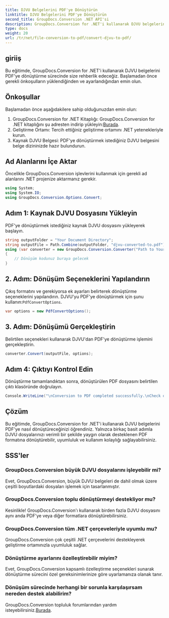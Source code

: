 ```yaml
---
title: DJVU Belgelerini PDF'ye Dönüştürün
linktitle: DJVU Belgelerini PDF'ye Dönüştürün
second_title: GroupDocs.Conversion .NET API'si
description: GroupDocs.Conversion for .NET'i kullanarak DJVU belgelerini zahmetsizce PDF'ye nasıl dönüştüreceğinizi öğrenin. Belge yönetimi görevlerinizi basitleştirin.
type: docs
weight: 20
url: /tr/net/file-conversion-to-pdf/convert-djvu-to-pdf/
---
```

## giriiş
Bu eğitimde, GroupDocs.Conversion for .NET'i kullanarak DJVU belgelerini PDF'ye dönüştürme sürecinde size rehberlik edeceğiz. Başlamadan önce gerekli önkoşulların yüklendiğinden ve ayarlandığından emin olun.
## Önkoşullar
Başlamadan önce aşağıdakilere sahip olduğunuzdan emin olun:
1. GroupDocs.Conversion for .NET Kitaplığı: GroupDocs.Conversion for .NET kitaplığını şu adresten indirip yükleyin:[Burada](https://releases.groupdocs.com/conversion/net/).
2. Geliştirme Ortamı: Tercih ettiğiniz geliştirme ortamını .NET yetenekleriyle kurun.
3. Kaynak DJVU Belgesi: PDF'ye dönüştürmek istediğiniz DJVU belgesini belge dizininizde hazır bulundurun.

## Ad Alanlarını İçe Aktar
Öncelikle GroupDocs.Conversion işlevlerini kullanmak için gerekli ad alanlarını .NET projenize aktarmanız gerekir.
```csharp
using System;
using System.IO;
using GroupDocs.Conversion.Options.Convert;
```
## Adım 1: Kaynak DJVU Dosyasını Yükleyin
PDF'ye dönüştürmek istediğiniz kaynak DJVU dosyasını yükleyerek başlayın.
```csharp
string outputFolder = "Your Document Directory";
string outputFile = Path.Combine(outputFolder, "djvu-converted-to.pdf");
using (var converter = new GroupDocs.Conversion.Converter("Path to Your DJVU File"))
{
    // Dönüşüm kodunuz buraya gelecek
}
```
## 2. Adım: Dönüşüm Seçeneklerini Yapılandırın
 Çıkış formatını ve gerekiyorsa ek ayarları belirterek dönüştürme seçeneklerini yapılandırın. DJVU'yu PDF'ye dönüştürmek için şunu kullanın:`PdfConvertOptions`.
```csharp
var options = new PdfConvertOptions();
```
## 3. Adım: Dönüşümü Gerçekleştirin
Belirtilen seçenekleri kullanarak DJVU'dan PDF'ye dönüştürme işlemini gerçekleştirin.
```csharp
converter.Convert(outputFile, options);
```
## Adım 4: Çıktıyı Kontrol Edin
Dönüştürme tamamlandıktan sonra, dönüştürülen PDF dosyasını belirtilen çıktı klasöründe doğrulayın.
```csharp
Console.WriteLine("\nConversion to PDF completed successfully.\nCheck output in {0}", outputFolder);
```

## Çözüm
Bu eğitimde, GroupDocs.Conversion for .NET'i kullanarak DJVU belgelerini PDF'ye nasıl dönüştüreceğinizi öğrendiniz. Yalnızca birkaç basit adımla DJVU dosyalarınızı verimli bir şekilde yaygın olarak desteklenen PDF formatına dönüştürebilir, uyumluluk ve kullanım kolaylığı sağlayabilirsiniz.
## SSS'ler
### GroupDocs.Conversion büyük DJVU dosyalarını işleyebilir mi?
Evet, GroupDocs.Conversion, büyük DJVU belgeleri de dahil olmak üzere çeşitli boyutlardaki dosyaları işlemek için tasarlanmıştır.
### GroupDocs.Conversion toplu dönüştürmeyi destekliyor mu?
Kesinlikle! GroupDocs.Conversion'ı kullanarak birden fazla DJVU dosyasını aynı anda PDF'ye veya diğer formatlara dönüştürebilirsiniz.
### GroupDocs.Conversion tüm .NET çerçeveleriyle uyumlu mu?
GroupDocs.Conversion çok çeşitli .NET çerçevelerini destekleyerek geliştirme ortamınızla uyumluluk sağlar.
### Dönüştürme ayarlarını özelleştirebilir miyim?
Evet, GroupDocs.Conversion kapsamlı özelleştirme seçenekleri sunarak dönüştürme sürecini özel gereksinimlerinize göre uyarlamanıza olanak tanır.
### Dönüşüm sürecinde herhangi bir sorunla karşılaşırsam nereden destek alabilirim?
GroupDocs.Conversion topluluk forumlarından yardım isteyebilirsiniz.[Burada](https://forum.groupdocs.com/c/conversion/11).